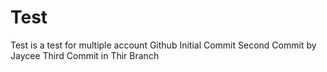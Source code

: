 # Test
Test is a test for multiple account Github
Initial Commit
Second Commit by Jaycee
Third Commit in Thir Branch
